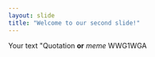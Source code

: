 ```yaml
---
layout: slide
title: "Welcome to our second slide!"
---
```

Your text
"Quotation **or** *meme* WWG1WGA
